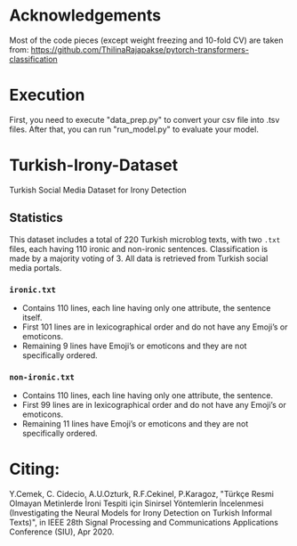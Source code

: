 # Acknowledgements
Most of the code pieces (except weight freezing and 10-fold CV) are taken from: https://github.com/ThilinaRajapakse/pytorch-transformers-classification

# Execution
First, you need to execute "data_prep.py" to convert your csv file into .tsv files.
After that, you can run "run_model.py" to evaluate your model. 

# Turkish-Irony-Dataset
Turkish Social Media Dataset for Irony Detection

## Statistics
This dataset includes a total of 220 Turkish microblog texts, with two `.txt` files, each having 110 ironic and non-ironic sentences. Classification is made by a majority voting of 3. All data is retrieved from Turkish social media portals. 

### `ironic.txt`
* Contains 110 lines, each line having only one attribute, the sentence itself.
* First 101 lines are in lexicographical order and do not have any Emoji’s or emoticons.
* Remaining 9 lines have Emoji’s or emoticons and they are not specifically ordered.

### `non-ironic.txt`
* Contains 110 lines, each line having only one attribute, the sentence.
* First 99 lines are in lexicographical order and do not have any Emoji’s or emoticons.
* Remaining 11 lines have Emoji’s or emoticons and they are not specifically ordered.

# Citing: 
Y.Cemek, C. Cidecio, A.U.Ozturk, R.F.Cekinel, P.Karagoz, "Türkçe Resmi Olmayan Metinlerde İroni Tespiti için Sinirsel Yöntemlerin İncelenmesi (Investigating the Neural Models for Irony Detection on Turkish Informal Texts)",  in IEEE 28th Signal Processing and Communications Applications Conference (SIU), Apr 2020.
